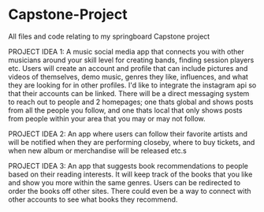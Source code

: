 # Capstone-Project
All files and code relating to my springboard Capstone project

PROJECT IDEA 1:
  A music social media app that connects you with other musicians around your skill level for creating bands, finding session players etc. Users will create an account and profile that can include pictures and videos of themselves, demo music, genres they like, influences, and what they are looking for in other profiles. I'd like to integrate the instagram api so that their accounts can be linked. There will be a direct messaging system to reach out to people and 2 homepages; one thats global and shows posts from all the people you follow, and one thats local that only shows posts from people within your area that you may or may not follow.

PROJECT IDEA 2:
  An app where users can follow their favorite artists and will be notified when they are performing closeby, where to buy tickets, and when new album or merchandise will be released etc.s

PROJECT IDEA 3:
  An app that suggests book recommendations to people based on their reading interests. It will keep track of the books that you like and show you more within the same genres. Users can be redirected to order the books off other sites. There could even be a way to connect with other accounts to see what books they recommend.
